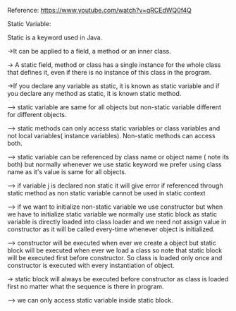 Reference: https://www.youtube.com/watch?v=qRCEdWQ0f4Q

Static Variable:

Static is a keyword used in Java.

->It can be applied to a field, a method or an inner class.

-> A static field, method or class has a single instance for the whole class that defines it, even if there is no instance of this class in the program.

->If you declare any variable as static, it is known as static variable and if you declare any method as static, it is known static method.

--> static variable are same for all objects but non-static variable different for different objects.

--> static methods can only access static variables or class variables and not local variables( instance variables). Non-static methods can access both.


--> static variable can be referenced by class name or object name ( note its both) but normally whenever we use static keyword we prefer using class name as it's value is same for all objects.

--> if variable j is declared  non static it will give error if referenced through static method as non static variable cannot be used in static context

--> if we want to initialize non-static variable we use constructor but when we have to initialize static variable we normally use static block as static variable is directly loaded into class loader and we need not assign value in constructor as it will be called every-time whenever object is initialized.

--> constructor will be executed when ever we create a object but static block  will be executed when ever we load a class so note that static block will be executed first before constructor.
So class is loaded only once and constructor is executed with every instantiation of object.

-> static block will always be executed before constructor as class is loaded first no matter what the sequence is there in program.

--> we can only access static variable inside static block.

